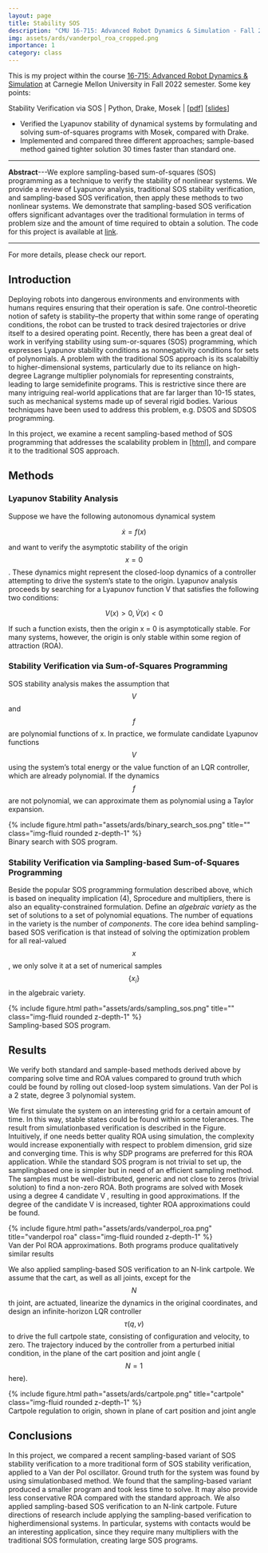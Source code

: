 ```yaml
---
layout: page
title: Stability SOS
description: "CMU 16-715: Advanced Robot Dynamics & Simulation - Fall 22.<br>🆘 Stability Verification Using Sum-of-Squares Programming"
img: assets/ards/vanderpol_roa_cropped.png
importance: 1
category: class
---
```

This is my project within the course [16-715: Advanced Robot Dynamics & Simulation](https://github.com/dynamics-simulation-16-715) at Carnegie Mellon University in Fall 2022 semester. Some key points:

Stability Verification via SOS \| Python, Drake, Mosek \| [[pdf](/assets/ards/F22_ARDS_Report.pdf)] [[slides](https://docs.google.com/presentation/d/1_4_3-siBjZcEE_0RPOMISLzRe4aqkGiOhhM8N28gGm0/edit?usp=sharing)]

- Verified the Lyapunov stability of dynamical systems by formulating and solving sum-of-squares programs with Mosek, compared with Drake.
- Implemented and compared three different approaches; sample-based method gained tighter solution 30 times faster than standard one.

---

**Abstract**---We explore sampling-based sum-of-squares (SOS) programming as a technique to verify the stability of nonlinear systems. We provide a review of Lyapunov analysis, traditional SOS stability verification, and sampling-based SOS verification, then apply these methods to two nonlinear systems. We demonstrate that sampling-based SOS verification offers significant advantages over the traditional formulation in terms of problem size and the amount of time required to obtain a solution. The code for this project is available at [link](https://github.com/EpicDuckPotato/final_project_16715.git).

---
For more details, please check our report.

## Introduction

Deploying robots into dangerous environments and environments with humans requires ensuring that their operation
is safe. One control-theoretic notion of safety is stability–the
property that within some range of operating conditions, the
robot can be trusted to track desired trajectories or drive itself
to a desired operating point. Recently, there has been a great
deal of work in verifying stability using sum-or-squares (SOS)
programming, which expresses Lyapunov stability conditions
as nonnegativity conditions for sets of polynomials.  A
problem with the traditional SOS approach is its scalabiltiy
to higher-dimensional systems, particularly due to its reliance
on high-degree Lagrange multiplier polynomials for representing constraints, leading to large semidefinite programs.
This is restrictive since there are many intriguing real-world
applications that are far larger than 10-15 states, such as
mechanical systems made up of several rigid bodies. Various
techniques have been used to address this problem, e.g. DSOS
and SDSOS programming.

In this project, we examine a recent sampling-based method
of SOS programming that addresses the scalability problem
in [[html]](https://ieeexplore.ieee.org/document/9304028), and compare it to the traditional SOS approach.

## Methods

### Lyapunov Stability Analysis

Suppose we have the following autonomous dynamical
system

$$
\dot{x} = f(x)
$$

and want to verify the asymptotic stability of the origin $$x = 0$$.
These dynamics might represent the closed-loop dynamics of
a controller attempting to drive the system’s state to the origin.
Lyapunov analysis proceeds by searching for a Lyapunov
function V that satisfies the following two conditions:

$$
V(x) > 0, \dot{V}(x) < 0
$$

If such a function exists, then the origin x = 0 is asymptotically stable.
For many systems, however, the origin is only stable within
some region of attraction (ROA).

### Stability Verification via Sum-of-Squares Programming

SOS stability analysis makes the assumption that $$V$$ and
$$f$$ are polynomial functions of x. In practice, we formulate
candidate Lyapunov functions $$V$$ using the system’s total
energy or the value function of an LQR controller, which are
already polynomial. If the dynamics $$f$$ are not polynomial, we
can approximate them as polynomial using a Taylor expansion.

<div class="row justify-content-sm-center">
    <div class="col-sm-6 mt-3 mt-md-0">
        {% include figure.html path="assets/ards/binary_search_sos.png" title="" class="img-fluid rounded z-depth-1" %}
    </div>
</div>
<div class="caption">
    Binary search with SOS program.
</div>

### Stability Verification via Sampling-based Sum-of-Squares Programming

Beside the popular SOS programming formulation described above, which is based on inequality implication (4), Sprocedure and multipliers, there is also an equality-constrained formulation. Define an *algebraic variety* as the set of solutions to a set of polynomial equations. The number of equations in the
variety is the number of *components*. The core idea behind
sampling-based SOS verification is that instead of solving the
optimization problem for all real-valued $$x$$, we only solve it
at a set of numerical samples $$\{x_i\}$$ in the algebraic variety.

<div class="row justify-content-sm-center">
    <div class="col-sm-6 mt-3 mt-md-0">
        {% include figure.html path="assets/ards/sampling_sos.png" title="" class="img-fluid rounded z-depth-1" %}
    </div>
</div>
<div class="caption">
    Sampling-based SOS program.
</div>

## Results

We verify both standard and sample-based methods derived
above by comparing solve time and ROA values compared to
ground truth which could be found by rolling out closed-loop
system simulations.
Van der Pol is a 2 state, degree 3 polynomial system.

We first simulate the system on an interesting grid for a
certain amount of time. In this way, stable states could be
found within some tolerances. The result from simulationbased verification is described in the Figure. Intuitively, if one needs better quality ROA using simulation, the complexity
would increase exponentially with respect to problem dimension, grid size and converging time. This is why SDP
programs are preferred for this ROA application. While the
standard SOS program is not trivial to set up, the samplingbased one is simpler but in need of an efficient sampling
method. The samples must be well-distributed, generic and not
close to zeros (trivial solution) to find a non-zero ROA. Both
programs are solved with Mosek using a degree 4 candidate
V , resulting in good approximations. If the degree
of the candidate V is increased, tighter ROA approximations
could be found.

<div class="row justify-content-sm-center">
    <div class="col-sm-6 mt-3 mt-md-0">
        {% include figure.html path="assets/ards/vanderpol_roa.png" title="vanderpol roa" class="img-fluid rounded z-depth-1" %}
    </div>
</div>
<div class="caption">
    Van der Pol ROA approximations. Both programs produce qualitatively
similar results
</div>

We also applied sampling-based SOS verification to an N-link
cartpole. We assume that the cart, as well as all joints, except for the
$$N$$th joint, are actuated, linearize the dynamics in the original
coordinates, and design an infinite-horizon LQR controller
$$\tau(q, v)$$ to drive the full cartpole state, consisting of configuration and velocity, to zero. The trajectory induced by the controller from a perturbed initial condition, in the plane of
the cart position and joint angle ($$N = 1$$ here).

<div class="row justify-content-sm-center">
    <div class="col-sm-6 mt-3 mt-md-0">
        {% include figure.html path="assets/ards/cartpole.png" title="cartpole" class="img-fluid rounded z-depth-1" %}
    </div>
</div>
<div class="caption">
    Cartpole regulation to origin, shown in plane of cart position and joint
angle
</div>

## Conclusions

In this project, we compared a recent sampling-based variant
of SOS stability verification to a more traditional form of
SOS stability verification, applied to a Van der Pol oscillator.
Ground truth for the system was found by using simulationbased method. We found that the sampling-based variant
produced a smaller program and took less time to solve.
It may also provide less conservative ROA compared with
the standard approach. We also applied sampling-based SOS
verification to an N-link cartpole. Future directions of research
include applying the sampling-based verification to higherdimensional systems. In particular, systems with contacts
would be an interesting application, since they require many
multipliers with the traditional SOS formulation, creating
large SOS programs.
